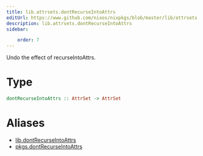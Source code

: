 ```yaml
---
title: lib.attrsets.dontRecurseIntoAttrs
editUrl: https://www.github.com/nixos/nixpkgs/blob/master/lib/attrsets.nix#L1316C5
description: lib.attrsets.dontRecurseIntoAttrs
sidebar:

    order: 7
---
```


Undo the effect of recurseIntoAttrs.

# Type

```haskell
dontRecurseIntoAttrs :: AttrSet -> AttrSet
```


# Aliases

- [lib.dontRecurseIntoAttrs](./reference/lib/lib-dontRecurseIntoAttrs)
- [pkgs.dontRecurseIntoAttrs](./reference/pkgs/pkgs-dontRecurseIntoAttrs)


